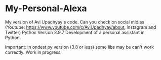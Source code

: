 # My-Personal-Alexa
My version of Avi Upadhyay's code. Can you check on social midias (Youtube: https://www.youtube.com/c/AviUpadhyay/about, Instagram and Twitter)
Python Version 3.9.7
Development of a personal assistant in Python.

Important: In ondest py version (3.8 or less) some libs may be can't work correctly.
Work in progress
